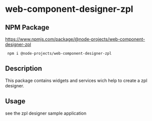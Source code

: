 # web-component-designer-zpl

## NPM Package

https://www.npmjs.com/package/@node-projects/web-component-designer-zpl

     npm i @node-projects/web-component-designer-zpl

## Description

This package contains widgets and services wich help to create a zpl designer.

## Usage

see the zpl designer sample application